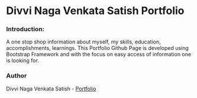 # Divvi Naga Venkata Satish Portfolio

### Introduction:

A one stop shop information about myself, my skills, education, accomplishments, learnings. This Portfolio Github Page is developed using Bootstrap Framework and with the focus on easy access of information one is looking for.

### Author

Divvi Naga Venkata Satish - [Portfolio](https://satishdivvi.github.io)

